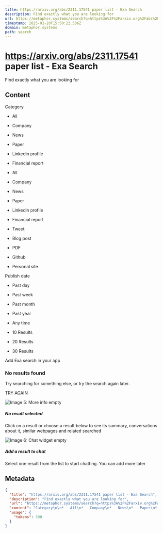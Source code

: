 ```yaml
---
title: https://arxiv.org/abs/2311.17541 paper list - Exa Search
description: Find exactly what you are looking for
url: https://metaphor.systems/search?q=https%3A%2F%2Farxiv.org%2Fabs%2F2311.17541%20paper%20list&filters=%7B%22domainFilterType%22%3A%22exclude%22%2C%22timeFilterOption%22%3A%22past_month%22%2C%22activeTabFilter%22%3A%22all%22%2C%22excludeDomains%22%3A%5B%22arxiv.org%22%5D%7D&autopromptString=Here%20is%20a%20link%20to%20a%20list%20of%20papers%20on%20https%3A%2F%2Farxiv.org%2Fabs%2F2311.17541%3A
timestamp: 2025-01-20T15:50:22.536Z
domain: metaphor.systems
path: search
---
```


# https://arxiv.org/abs/2311.17541 paper list - Exa Search


Find exactly what you are looking for


## Content

Category

*   All
*   Company
*   News
*   Paper
*   Linkedin profile
*   Financial report

*   All
*   Company
*   News
*   Paper
*   Linkedin profile
*   Financial report
*   Tweet
*   Blog post
*   PDF
*   Github
*   Personal site

Publish date

*   Past day
*   Past week
*   Past month
*   Past year
*   Any time

*   10 Results
*   20 Results
*   30 Results

Add Exa search in your app

### No results found

Try searching for something else, or try the search again later.

TRY AGAIN

![Image 5: More info empty](https://exa.ai/search/_next/image?url=https%3A%2F%2Fexa.imgix.net%2Fmore_info_widget_empty.png&w=256&q=75)

##### No result selected

Click on a result or choose a result below to see its summary, conversations about it, similar webpages and related searched

![Image 6: Chat widget empty](https://exa.ai/search/_next/image?url=https%3A%2F%2Fexa.imgix.net%2Fchat-widget-empty.png&w=256&q=75)

##### Add a result to chat

Select one result from the list to start chatting. You can add more later

## Metadata

```json
{
  "title": "https://arxiv.org/abs/2311.17541 paper list - Exa Search",
  "description": "Find exactly what you are looking for",
  "url": "https://metaphor.systems/search?q=https%3A%2F%2Farxiv.org%2Fabs%2F2311.17541%20paper%20list&filters=%7B%22domainFilterType%22%3A%22exclude%22%2C%22timeFilterOption%22%3A%22past_month%22%2C%22activeTabFilter%22%3A%22all%22%2C%22excludeDomains%22%3A%5B%22arxiv.org%22%5D%7D&autopromptString=Here%20is%20a%20link%20to%20a%20list%20of%20papers%20on%20https%3A%2F%2Farxiv.org%2Fabs%2F2311.17541%3A",
  "content": "Category\n\n*   All\n*   Company\n*   News\n*   Paper\n*   Linkedin profile\n*   Financial report\n\n*   All\n*   Company\n*   News\n*   Paper\n*   Linkedin profile\n*   Financial report\n*   Tweet\n*   Blog post\n*   PDF\n*   Github\n*   Personal site\n\nPublish date\n\n*   Past day\n*   Past week\n*   Past month\n*   Past year\n*   Any time\n\n*   10 Results\n*   20 Results\n*   30 Results\n\nAdd Exa search in your app\n\n### No results found\n\nTry searching for something else, or try the search again later.\n\nTRY AGAIN\n\n![Image 5: More info empty](https://exa.ai/search/_next/image?url=https%3A%2F%2Fexa.imgix.net%2Fmore_info_widget_empty.png&w=256&q=75)\n\n##### No result selected\n\nClick on a result or choose a result below to see its summary, conversations about it, similar webpages and related searched\n\n![Image 6: Chat widget empty](https://exa.ai/search/_next/image?url=https%3A%2F%2Fexa.imgix.net%2Fchat-widget-empty.png&w=256&q=75)\n\n##### Add a result to chat\n\nSelect one result from the list to start chatting. You can add more later",
  "usage": {
    "tokens": 300
  }
}
```
